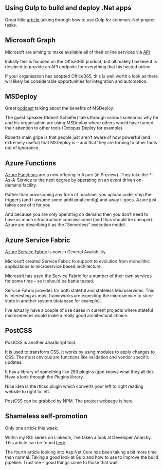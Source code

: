 ## Using Gulp to build and deploy .Net apps
Great little [article ](http://www.mikeobrien.net/blog/using-gulp-to-build-and-deploy-dotnet-apps-on-windows/) talking through how to use Gulp for common .Net project tasks.

## Microsoft Graph
Microsoft are aiming to make available all of their online services via [API](https://graph.microsoft.io/en-us/)

Initially this is focused on the Office365 product, but ultimately I believe it is destined to provide an API endpoint for everything that his hosted online.

If your organisation has adopted Office365, this is well worth a look as there will likely be considerable opportunities for integration and automation.

## MSDeploy
Great [podcast](https://www.dotnetrocks.com/?show=1275) talking about the benefits of MSDeploy.

The guest speaker (Robert Schiefer) talks through various scenarios why he and his organisation are using MSDeploy where others would have turned their attention to other tools (Octopus Deploy for example).

Roberts main gripe is that people just aren’t aware of how powerful (and extremely useful) that MSDeploy is – and that they are turning to other tools out of ignorance.

## Azure Functions
[Azure Functions](https://azure.microsoft.com/en-us/blog/introducing-azure-functions/) are a new offering in Azure (in Preview).  They take the *-As-A-Service to the next degree by operating on an event driven on-demand facility.

Rather than provisioning any form of machine, you upload code, step the triggers (and I assume some additional config) and away it goes.  Azure just takes care of it for you.

And because you are only operating on demand then you don’t need to have as much infrastructure commissioned (and thus should be cheaper).  Azure are describing it as the “Serverless” execution model.

## Azure Service Fabric
[Azure Service Fabric](https://azure.microsoft.com/en-us/blog/azure-service-fabric-is-ga/) is now in General Availability.

Microsoft created Service Fabric to support to evolution from monolithic applications to microservice based architecture.

Microsoft has used the Service Fabric for a number of their own services for some time – so it should be battle tested.

Service Fabric provides for both stateful and stateless Microservices.  This is interesting as most frameworks are expecting the microservice to store state in another system (database for example).  

I've actually have a couple of use cases in current projects where stateful microservices would make a really good architectural choice.

## PostCSS
PostCSS is another JavaScript tool.

It is used to transform CSS.  It works by using modules to apply changes to CSS.  The most obvious are functions like validation and vendor specific updates.

It has a library of something like 250 plugins (god knows what they all do).  Have a look through the Plugins library.

Nice idea is the rtlcss plugin which converts your left to right reading website to right to left.

PostCSS can be grabbed by NPM.  The project webpage is [here](http://postcss.org/)

## Shameless self-promotion
Only one article this week;

Within my ROI series on LinkedIn, I’ve taken a look at Developer Anarchy.  This article can be found [here](/blog/developer-anarchy).

The fourth article looking into Asp.Net Core has been taking a bit more time than normal.  Taking a good look at Gulp and how to use to improve the build pipeline.  Trust me – good things come to those that wait.
